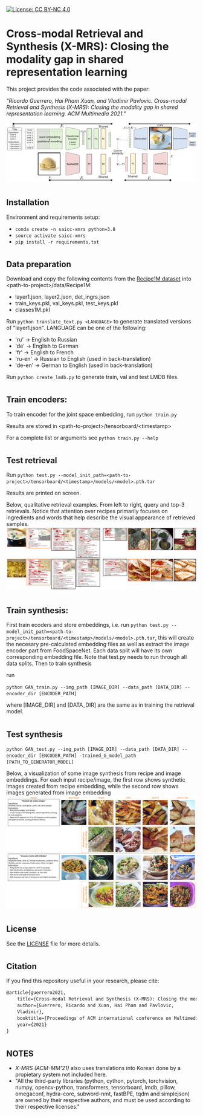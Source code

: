 [![License: CC BY-NC 4.0](https://img.shields.io/badge/License-CC%20BY--NC%204.0-lightgrey.svg)](https://creativecommons.org/licenses/by-nc/4.0/)

# Cross-modal Retrieval and Synthesis (X-MRS): Closing the modality gap in shared representation learning



This project provides the code associated with the paper:

*"Ricardo Guerrero, Hai Pham Xuan, and Vladimir Pavlovic. Cross-modal Retrieval and Synthesis (X-MRS): Closing the modality gap in shared representation learning. ACM Multimedia 2021."*

![Alt text](images/diagram.png?raw=true "Title")

#
## Installation
Environment and requirements setup:

* `conda create -n saicc-xmrs python=3.8`
* `source activate saicc-xmrs`
* `pip install -r requirements.txt`


#
## Data preparation
Download and copy the following contents from the [Recipe1M dataset](http://pic2recipe.csail.mit.edu/) into \<path-to-project\>/data/Recipe1M:

* layer1.json, layer2.json, det_ingrs.json
* train_keys.pkl, val_keys.pkl, test_keys.pkl
* classes1M.pkl

Run `python translate_text.py <LANGUAGE>` to generate translated versions of "layer1.json". LANGUAGE can be one of the following:
* 'ru' -> English to Russian
* 'de' -> English to German
* 'fr' -> English to French
* 'ru-en' -> Russian to English (used in back-translation)
* 'de-en' -> German to English (used in back-translation)

Run `python create_lmdb.py` to generate train, val and test LMDB files.


#
## Train encoders:
To train encoder for the joint space embedding, run `python train.py`

Results are stored in \<path-to-project>/tensorboard/\<timestamp>

For a complete list or arguments see `python train.py --help`

#
## Test retrieval
Run  `python test.py --model_init_path=<path-to-project>/tensorboard/<timestamp>/models/<model>.pth.tar`

Results are printed on screen.

Below, qualitative retrieval examples. From left to right, query and top-3 retrievals. Notice that attention over recipes primarily focuses on ingredients and words that help describe the visual appearance of retrieved samples.
![Alt text](images/retrievals.png?raw=true "Title")

#
## Train synthesis:
First train ecoders and store embeddings, i.e. run `python test.py --model_init_path=<path-to-project>/tensorboard/<timestamp>/models/<model>.pth.tar`, this will create the necesary pre-calculated embedding files as well as extract the image encoder part from FoodSpaceNet. Each data split will have its own corresponding embedding file. Note that test.py needs to run through all data splits. Then to train synthesis

run

`python GAN_train.py --img_path [IMAGE_DIR] --data_path [DATA_DIR] --encoder_dir [ENCODER_PATH]`

where [IMAGE_DIR] and [DATA_DIR] are the same as in training the retrieval model.

#
## Test synthesis

`python GAN_test.py --img_path [IMAGE_DIR] --data_path [DATA_DIR] --encoder_dir [ENCODER_PATH] -trained_G_model_path [PATH_TO_GENERATOR_MODEL]`

Below, a visualization of some image synthesis from recipe and image embeddings. For each input recipe/image, the first row shows synthetic images created from recipe embedding, while the second row shows images generated from image embedding
![Alt text](images/synthesis.png?raw=true "Title")

#
## License
See the [LICENSE](LICENSE) file for more details.

#
## Citation
If you find this repository useful in your research, please cite:

```latex
@article{guerrero2021,
    title={Cross-modal Retrieval and Synthesis (X-MRS): Closing the modality gap in shared representation learning},
    author={Guerrero, Ricardo and Xuan, Hai Pham and Pavlovic,
    Vladimir},
	booktitle={Proceedings of ACM international conference on Multimedia},
	year={2021}
}
```


#
## NOTES
* *X-MRS (ACM-MM'21)* also uses translations into Korean done by a propietary system not included here.
* "All the third-party libraries (python, cython, pytorch, torchvision, numpy, opencv-python, transformers, tensorboard, lmdb, pillow, omegaconf, hydra-core, subword-nmt, fastBPE, tqdm and simplejson) are owned by their respective authors, and must be used according to their respective licenses."
